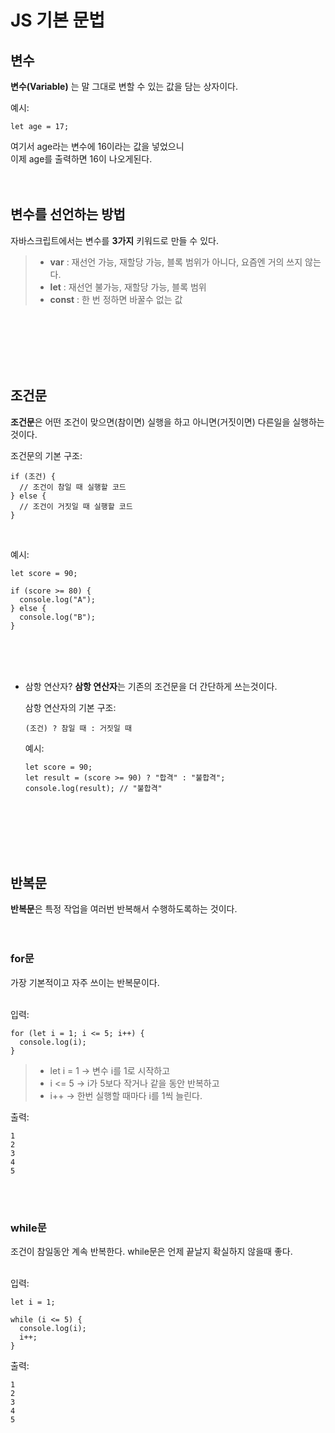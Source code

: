 JS 기본 문법
===============

## 변수
**변수(Variable)** 는 말 그대로 변할 수 있는 값을 담는 상자이다.<br>

예시: 
```
let age = 17;
```

여기서 age라는 변수에 16이라는 값을 넣었으니<br>
이제 age를 출력하면 16이 나오게된다.<br>
<br>
<br>

## 변수를 선언하는 방법
자바스크립트에서는 변수를 **3가지** 키워드로 만들 수 있다.<br>

>- **var** :	재선언 가능, 재할당 가능, 블록 범위가 아니다, 요즘엔 거의 쓰지 않는다.<br>
>- **let** : 재선언 불가능, 재할당 가능, 블록 범위<br>
>- **const** :	한 번 정하면 바꿀수 없는 값<br>
<br>
<br>
<br>
<br>
<br>

## 조건문
**조건문**은 어떤 조건이 맞으면(참이면) 실행을 하고 아니면(거짓이면) 다른일을 실행하는 것이다.<br>

조건문의 기본 구조:
```
if (조건) {
  // 조건이 참일 때 실행할 코드
} else {
  // 조건이 거짓일 때 실행할 코드
}
```
<br>

예시: 
```
let score = 90;

if (score >= 80) {
  console.log("A");
} else {
  console.log("B");
}

```
<br>
<br>
<br>

+ 삼항 연산자?
**삼항 연산자**는 기존의 조건문을 더 간단하게 쓰는것이다.<br>

  삼항 연산자의 기본 구조:
  ```
  (조건) ? 참일 때 : 거짓일 때
  ```
  
  예시:
  ```
  let score = 90;
  let result = (score >= 90) ? "합격" : "불합격";
  console.log(result); // "불합격"
  ```
<br>
<br>
<br>
<br>
<br>

## 반복문
**반복문**은 특정 작업을 여러번 반복해서 수행하도록하는 것이다.<br><br><br>

### for문
가장 기본적이고 자주 쓰이는 반복문이다.<br><br>

입력:
```
for (let i = 1; i <= 5; i++) {
  console.log(i);
}
```
>- let i = 1 → 변수 i를 1로 시작하고
>- i <= 5 → i가 5보다 작거나 같을 동안 반복하고
>- i++ → 한번 실행할 때마다 i를 1씩 늘린다.<br>

출력:
```
1
2
3
4
5
```
<br>
<br>

### while문
조건이 참일동안 계속 반복한다. while문은 언제 끝날지 확실하지 않을때 좋다.<br><br>

입력:
```
let i = 1;

while (i <= 5) {
  console.log(i);
  i++;
}
```
출력:
```
1
2
3
4
5
```

  
